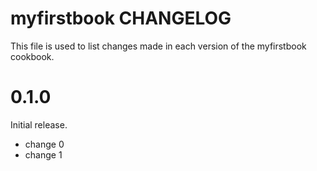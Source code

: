 # myfirstbook CHANGELOG

This file is used to list changes made in each version of the myfirstbook cookbook.

# 0.1.0

Initial release.

- change 0
- change 1

